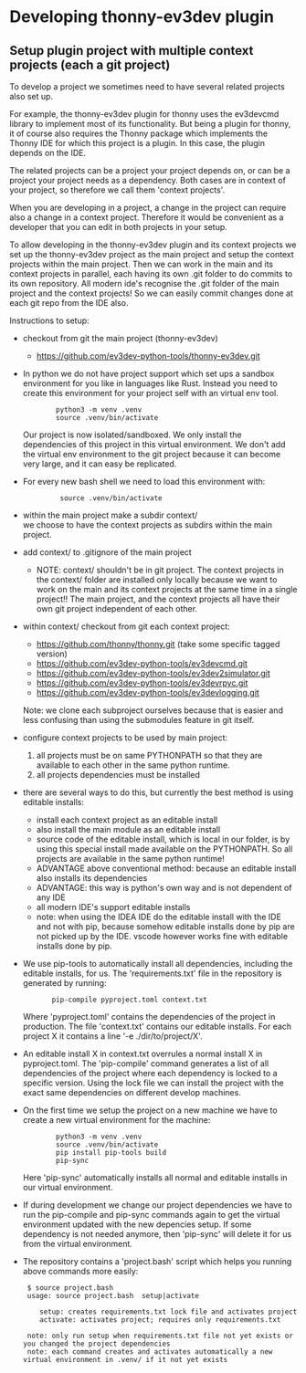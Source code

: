 

# Developing thonny-ev3dev plugin

## Setup plugin project with multiple context projects (each a git project) 

 To develop a project we sometimes need to have several related projects also set up. 

   For example, the thonny-ev3dev plugin for thonny uses the ev3devcmd library to implement most of its
   functionality. But being a plugin for thonny, it of course also requires the Thonny package which implements the
   Thonny IDE for which this project is a plugin. In this case, the plugin depends on the IDE.
  
 The related projects can be a project your project depends on, or can be a project your project needs as a 
 dependency. Both cases are in context of your project, so therefore we call them 'context projects'.  

 When you are developing in a project, a change in the project can require also a change in a context project.
 Therefore it would be convenient as a developer that you can edit in both projects in your setup.
 
 To allow developing in the thonny-ev3dev plugin and its context
 projects we set up the thonny-ev3dev project as the main project and setup 
 the context projects within the main project. Then we can work in the main and its context projects in 
 parallel, each having its own .git folder to do commits to its own repository.
 All modern ide's recognise the .git folder of the main project and the context projects!
 So we can easily commit changes done at each git repo from the IDE also.
 
 
 Instructions to setup:

 * checkout from git the main project (thonny-ev3dev)
 
     - https://github.com/ev3dev-python-tools/thonny-ev3dev.git

 * In python we do not have project support which set ups a sandbox environment for you like in languages like Rust.
   Instead you need to create this environment for your project self with an virtual env tool.
      
               python3 -m venv .venv 
               source .venv/bin/activate

   Our project is now isolated/sandboxed. We only install the dependencies of this project in this virtual environment.
   We don't add the virtual env environment to the git project because it can become very large, and it can easy be replicated.

 * For every new bash shell we need to load this environment with:

                source .venv/bin/activate  
 
 * within the main project make a subdir context/ <br>
   we choose to have the context projects as subdirs within the main project.
   
 * add context/ to .gitignore of the main project<br>
   - NOTE: context/  shouldn't be in git project. The context projects in the context/ folder
     are installed only locally because we want to work on 
     the main and its context projects at the same time in a single project!! 
     The main project, and the context projects all have their own git project independent of each other.
                
 * within context/ checkout from git each context project:
 
    - https://github.com/thonny/thonny.git (take some specific tagged version) 
    - https://github.com/ev3dev-python-tools/ev3devcmd.git
    - https://github.com/ev3dev-python-tools/ev3dev2simulator.git
    - https://github.com/ev3dev-python-tools/ev3devrpyc.git
    - https://github.com/ev3dev-python-tools/ev3devlogging.git

   Note: we clone each subproject ourselves because that is easier and less confusing than using the submodules feature in
   git itself. 
    
 * configure context projects to be used by main project:

     1) all projects must be on same PYTHONPATH so that they are available to each other in the same python runtime.
     2) all projects dependencies must be installed     

 * there are several ways to do this, but currently the best method is using editable installs:

     + install each context project as an editable install
     + also install the main module as an editable install
     + source code of the editable install, which is local in our folder, is by using this special install
       made available on the PYTHONPATH. So all projects are available in the same python runtime! 
     + ADVANTAGE above conventional method: because an editable install also installs its dependencies
     + ADVANTAGE: this way is python's own way and is not dependent of any IDE
     + all modern IDE's support editable installs
     + note: when using the IDEA IDE do the editable install with the IDE and not with pip,
             because somehow editable installs done by pip are not picked up by the IDE. 
             vscode however works fine with editable installs done by pip.

 * We use pip-tools to automatically install all dependencies, including the editable installs, for us.
   The 'requirements.txt' file in the repository is generated by running:

              pip-compile pyproject.toml context.txt

   Where 'pyproject.toml' contains the dependencies of the project in production.  The file 'context.txt'
   contains our editable installs. For each project X it contains a line '-e ./dir/to/project/X'.

 * An editable install X in context.txt overrules a normal install X
   in pyproject.toml. The 'pip-compile' command generates a list of all dependencies of the project
   where each dependency is locked to a specific version. Using the lock file we can install the project
   with the exact same dependencies on different develop machines.  
 
 * On the first time we setup the project on a new machine we have to create a new virtual environment
   for the machine:

               python3 -m venv .venv 
               source .venv/bin/activate                   
               pip install pip-tools build
               pip-sync 

   Here 'pip-sync' automatically installs all normal and editable installs in our virtual environment.
   
 * If during development we change our project dependencies we have to run the pip-compile and pip-sync
   commands again to get the virtual environment updated with the new depencies setup. If some dependency
   is not needed anymore, then 'pip-sync' will delete it for us from the virtual environment.  


 * The repository contains a 'project.bash' script which helps you running above commands more easily:
        
        $ source project.bash
        usage: source project.bash  setup|activate
        
           setup: creates requirements.txt lock file and activates project
           activate: activates project; requires only requirements.txt
        
        note: only run setup when requirements.txt file not yet exists or you changed the project dependencies
        note: each command creates and activates automatically a new virtual environment in .venv/ if it not yet exists

 
